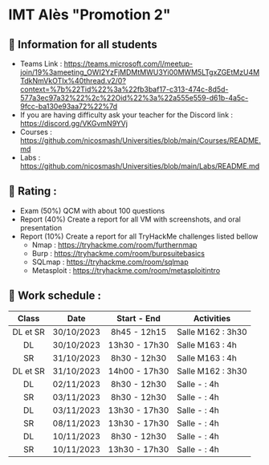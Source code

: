 # IMT Alès "Promotion 2"

## 📢 Information for all students

* Teams Link : https://teams.microsoft.com/l/meetup-join/19%3ameeting_OWI2YzFjMDMtMWU3Yi00MWM5LTgxZGEtMzU4MTdkNmVkOTIx%40thread.v2/0?context=%7b%22Tid%22%3a%22fb3baf17-c313-474c-8d5d-577a3ec97a32%22%2c%22Oid%22%3a%22a555e559-d61b-4a5c-9fcc-ba130e93aa72%22%7d
* If you are having difficulty ask your teacher for the Discord link : https://discord.gg/VKGvmN9YVj
* Courses : https://github.com/nicosmash/Universities/blob/main/Courses/README.md
* Labs : https://github.com/nicosmash/Universities/blob/main/Labs/README.md

## 📢 Rating :
* Exam (50%) QCM with about 100 questions
* Report (40%) Create a report for all VM with screenshots, and oral presentation
* Report (10%) Create a report for all TryHackMe challenges listed bellow
    * Nmap : https://tryhackme.com/room/furthernmap
    * Burp : https://tryhackme.com/room/burpsuitebasics
    * SQLmap : https://tryhackme.com/room/sqlmap
    * Metasploit : https://tryhackme.com/room/metasploitintro 

## 📢 Work schedule :
| Class  | Date  | Start - End |  Activities |
| :---: | :---: | :---------: | ------------- |
| DL et SR  | 30/10/2023  | 8h45 - 12h15 | Salle M162 : 3h30 |
| DL  | 30/10/2023  | 13h30 - 17h30  | Salle M163 : 4h |
| SR  | 31/10/2023  | 8h30 - 12h30 | Salle M163 : 4h |
| DL et SR  | 31/10/2023  | 14h00 - 17h30  | Salle M162 : 3h30 |
| DL  | 02/11/2023  | 8h30 - 12h30  | Salle - : 4h |
| SR  | 03/11/2023  | 8h30 - 12h30 | Salle - : 4h |
| DL  | 03/11/2023  | 13h30 - 17h30  | Salle - : 4h |
| SR  | 08/11/2023  | 13h30 - 17h30  | Salle - : 4h |
| DL  | 10/11/2023  | 8h30 - 12h30 | Salle - : 4h |
| SR  | 10/11/2023  | 13h30 - 17h30 | Salle - : 4h |
